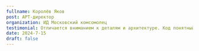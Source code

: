 ```yaml
---
fullname: Королёв Яков
post: АРТ-директор
organization: ИД Московский комсомолец
testimonial: Отличается вниманием к деталям и архитектуре. Код понятный, поддерживаемый и работает без сюрпризов.
date: 2024-7-15
draft: false
---
```

